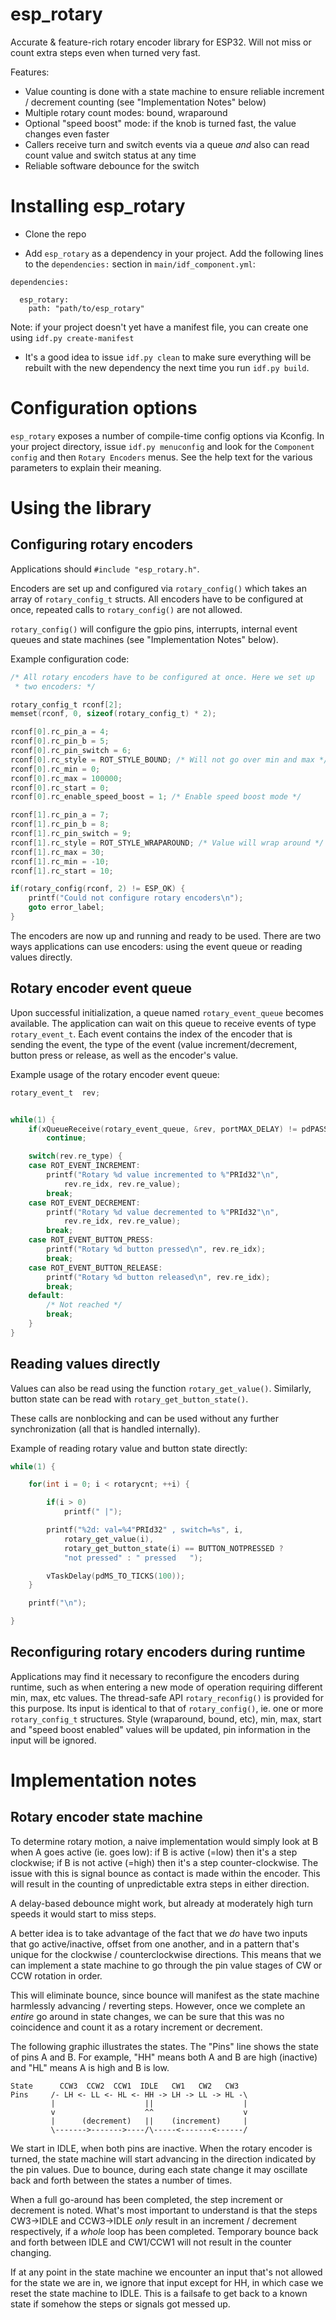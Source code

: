 # esp_rotary

Accurate & feature-rich rotary encoder library for ESP32. Will not
miss or count extra steps even when turned very fast.

Features:
* Value counting is done with a state machine to ensure reliable increment /
decrement counting (see "Implementation Notes" below)
* Multiple rotary count modes: bound, wraparound
* Optional "speed boost" mode: if the knob is turned fast, the value changes
even faster
* Callers receive turn and switch events via a queue *and* also can read
count value and switch status at any time
* Reliable software debounce for the switch

# Installing esp_rotary

* Clone the repo

* Add `esp_rotary` as a dependency in your project. Add the following lines to
the `dependencies:` section in `main/idf_component.yml`:

```
dependencies:

  esp_rotary:
    path: "path/to/esp_rotary"
```

Note: if your project doesn't yet have a manifest file, you can create one
using `idf.py create-manifest`

* It's a good idea to issue `idf.py clean` to make sure everything will be
rebuilt with the new dependency the next time you run `idf.py build`.


# Configuration options

`esp_rotary` exposes a number of compile-time config options via Kconfig.
In your project directory, issue `idf.py menuconfig` and look for the
`Component config` and then `Rotary Encoders` menus. See the help text for
the various parameters to explain their meaning.


# Using the library

## Configuring rotary encoders

Applications should `#include "esp_rotary.h"`.

Encoders are set up and configured via `rotary_config()` which takes an array
of `rotary_config_t` structs. All encoders have to be configured at once,
repeated calls to `rotary_config()` are not allowed.

`rotary_config()` will configure the gpio pins, interrupts, internal event
queues and state machines (see "Implementation Notes" below).

Example configuration code:

```C
/* All rotary encoders have to be configured at once. Here we set up
 * two encoders: */

rotary_config_t rconf[2];
memset(rconf, 0, sizeof(rotary_config_t) * 2);

rconf[0].rc_pin_a = 4;
rconf[0].rc_pin_b = 5;
rconf[0].rc_pin_switch = 6;
rconf[0].rc_style = ROT_STYLE_BOUND; /* Will not go over min and max */
rconf[0].rc_min = 0;
rconf[0].rc_max = 100000;
rconf[0].rc_start = 0;
rconf[0].rc_enable_speed_boost = 1; /* Enable speed boost mode */

rconf[1].rc_pin_a = 7;
rconf[1].rc_pin_b = 8;
rconf[1].rc_pin_switch = 9;
rconf[1].rc_style = ROT_STYLE_WRAPAROUND; /* Value will wrap around */
rconf[1].rc_max = 30;
rconf[1].rc_min = -10;
rconf[1].rc_start = 10;

if(rotary_config(rconf, 2) != ESP_OK) {
	printf("Could not configure rotary encoders\n");
	goto error_label;
}
```

The encoders are now up and running and ready to be used. There are two ways
applications can use encoders: using the event queue or reading values
directly.

## Rotary encoder event queue

Upon successful initialization, a queue named `rotary_event_queue` becomes
available. The application can wait on this queue to receive events of type
`rotary_event_t`. Each event contains the index of the encoder that is
sending the event, the type of the event (value increment/decrement, button
press or release, as well as the encoder's value.

Example usage of the rotary encoder event queue:

```C
rotary_event_t	rev;


while(1) {
	if(xQueueReceive(rotary_event_queue, &rev, portMAX_DELAY) != pdPASS)
		continue;

	switch(rev.re_type) {
	case ROT_EVENT_INCREMENT:
		printf("Rotary %d value incremented to %"PRId32"\n",
		    rev.re_idx, rev.re_value);
		break;
	case ROT_EVENT_DECREMENT:
		printf("Rotary %d value decremented to %"PRId32"\n",
		    rev.re_idx, rev.re_value);
		break;
	case ROT_EVENT_BUTTON_PRESS:
		printf("Rotary %d button pressed\n", rev.re_idx);
		break;
	case ROT_EVENT_BUTTON_RELEASE:
		printf("Rotary %d button released\n", rev.re_idx);
		break;
	default:
		/* Not reached */
		break;
	}
}
```

## Reading values directly

Values can also be read using the function `rotary_get_value()`. Similarly,
button state can be read with `rotary_get_button_state()`.

These calls are nonblocking and can be used without any further synchronization
(all that is handled internally).

Example of reading rotary value and button state directly:

```C
while(1) {

	for(int i = 0; i < rotarycnt; ++i) {

		if(i > 0)
			printf(" |");

		printf("%2d: val=%4"PRId32" , switch=%s", i,
		    rotary_get_value(i),
		    rotary_get_button_state(i) == BUTTON_NOTPRESSED ?
		    "not pressed" : " pressed   ");

		vTaskDelay(pdMS_TO_TICKS(100));
	}

	printf("\n");

}
```

## Reconfiguring rotary encoders during runtime

Applications may find it necessary to reconfigure the encoders during runtime,
such as when entering a new mode of operation requiring different min, max, etc
values. The thread-safe API `rotary_reconfig()` is provided for this purpose.
Its input is identical to that of `rotary_config()`, ie. one or more
`rotary_config_t` structures. Style (wraparound, bound, etc), min, max,
start and "speed boost enabled" values will be updated, pin information
in the input will be ignored.


# Implementation notes

## Rotary encoder state machine

To determine rotary motion, a naive implementation would simply look at B when
A goes active (ie. goes low): if B is active (=low) then it's a step clockwise;
if B is not active (=high) then it's a step counter-clockwise. The issue with
this is signal bounce as contact is made within the encoder. This will result
in the counting of unpredictable extra steps in either direction.

A delay-based debounce might work, but already at moderately high turn speeds
it would start to miss steps.

A better idea is to take advantage of the fact that we *do* have two inputs
that go active/inactive, offset from one another, and in a pattern that's
unique for the clockwise / counterclockwise directions. This means that we can
implement a state machine to go through the pin value stages of CW or CCW
rotation in order.

This will eliminate bounce, since bounce will manifest as the state machine
harmlessly advancing / reverting steps. However, once we complete an *entire*
go around in state changes, we can be sure that this was no coincidence and
count it as a rotary increment or decrement.

The following graphic illustrates the states. The "Pins" line shows the state
of pins A and B. For example, "HH" means both A and B are high (inactive) and
"HL" means A is high and B is low.

```
State      CCW3  CCW2  CCW1  IDLE   CW1   CW2   CW3
Pins     /- LH <- LL <- HL <- HH -> LH -> LL -> HL -\
         |                    ||                    |
         v                    ^^                    v
         |      (decrement)   ||    (increment)     |
         \------->------->----/\-----<-------<------/
```

We start in IDLE, when both pins are inactive. When the rotary encoder is
turned, the state machine will start advancing in the direction indicated by
the pin values. Due to bounce, during each state change it may oscillate back
and forth between the states a number of times.

When a full go-around has been completed, the step increment or decrement is
noted. What's most important to understand is that the steps CW3->IDLE and
CCW3->IDLE *only* result in an increment / decrement respectively, if a *whole*
loop has been completed. Temporary bounce back and forth between IDLE and
CW1/CCW1 will not result in the counter changing.

If at any point in the state machine we encounter an input that's not allowed
for the state we are in, we ignore that input except for HH, in which case we
reset the state machine to IDLE. This is a failsafe to get back to a known
state if somehow the steps or signals got messed up.

